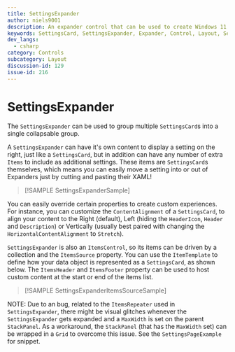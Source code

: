 ```yaml
---
title: SettingsExpander
author: niels9001
description: An expander control that can be used to create Windows 11 style settings experiences.
keywords: SettingsCard, SettingsExpander, Expander, Control, Layout, Settings
dev_langs:
  - csharp
category: Controls
subcategory: Layout
discussion-id: 129
issue-id: 216
---
```


# SettingsExpander

The `SettingsExpander` can be used to group multiple `SettingsCard`s into a single collapsable group.

A `SettingsExpander` can have it's own content to display a setting on the right, just like a `SettingsCard`, but in addition can have any number of extra `Items` to include as additional settings. These items are `SettingsCard`s themselves, which means you can easily move a setting into or out of Expanders just by cutting and pasting their XAML!

> [!SAMPLE SettingsExpanderSample]

You can easily override certain properties to create custom experiences. For instance, you can customize the `ContentAlignment` of a `SettingsCard`, to align your content to the Right (default), Left (hiding the `HeaderIcon`, `Header` and `Description`) or Vertically (usually best paired with changing the `HorizontalContentAlignment` to `Stretch`).

`SettingsExpander` is also an `ItemsControl`, so its items can be driven by a collection and the `ItemsSource` property. You can use the `ItemTemplate` to define how your data object is represented as a `SettingsCard`, as shown below. The `ItemsHeader` and `ItemsFooter` property can be used to host custom content at the start or end of the items list.

> [!SAMPLE SettingsExpanderItemsSourceSample]

NOTE: Due to an bug, related to the `ItemsRepeater` used in `SettingsExpander`, there might be visual glitches whenever the `SettingsExpander` gets expanded and a `MaxWidth` is set on the parent `StackPanel`. As a workaround, the `StackPanel` (that has the `MaxWidth` set) can be wrapped in a `Grid` to overcome this issue. See the `SettingsPageExample` for snippet.
